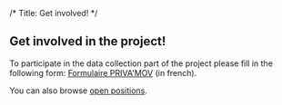 /*
Title: Get involved!
*/

## Get involved in the project!

To participate in the data collection part of the project please fill in the following form: [Formulaire PRIVA'MOV](https://docs.google.com/forms/d/1bBXznVZ_uvsl3oqTsJcCG_PaVwYJioUbg2i6YaZTMhA/viewform) (in french).

You can also browse [open positions](%base_url%/positions).